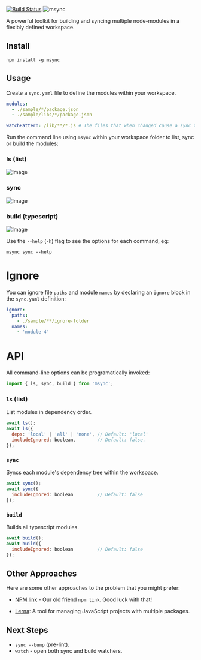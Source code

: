 [![Build Status](https://travis-ci.org/philcockfield/msync.svg?branch=master)](https://travis-ci.org/philcockfield/msync)
![msync](https://cloud.githubusercontent.com/assets/185555/25552911/06c09016-2cfa-11e7-910c-a3723dff3f12.png)


A powerful toolkit for building and syncing multiple node-modules in a flexibly defined workspace.



## Install

    npm install -g msync



## Usage
Create a `sync.yaml` file to define the modules within your workspace.

```yaml
modules:
  - ./sample/*/package.json
  - ./sample/libs/*/package.json

watchPattern: /lib/**/*.js # The files that when changed cause a sync to occur.
```

Run the command line using `msync` within your workspace folder to list, sync or build the modules:

### ls (list)
![Image](https://cloud.githubusercontent.com/assets/185555/25559120/2120a7b8-2d89-11e7-97a9-e8dd3ca7dc75.png)

### sync
![Image](https://cloud.githubusercontent.com/assets/185555/25559130/51c4dd4e-2d89-11e7-9f50-6adca46c7db2.png)

### build (typescript)
![Image](https://cloud.githubusercontent.com/assets/185555/25559109/ff123b14-2d88-11e7-8781-3f150f54c2a8.png)

Use the `--help` (`-h`) flag to see the options for each command, eg:

    msync sync --help

# Ignore
You can ignore file `paths` and module `names` by declaring an `ignore` block in the `sync.yaml` definition:


```yaml
ignore:
  paths:
    - ./sample/**/ignore-folder
  names:
    - 'module-4'

```




# API
All command-line options can be programatically invoked:

```js
import { ls, sync, build } from 'msync';
```

### `ls` (list)
List modules in dependency order.

```js
await ls();
await ls({ 
  deps: 'local' | 'all' | 'none', // Default: 'local'
  includeIgnored: boolean,        // Default: false.
});
```

### `sync`
Syncs each module's dependency tree within the workspace.

```js
await sync();
await sync({ 
  includeIgnored: boolean         // Default: false 
});
```


### `build`
Builds all typescript modules.

```js
await build();
await build({ 
  includeIgnored: boolean         // Default: false 
});
```


## Other Approaches
Here are some other approaches to the problem that you might prefer:

- [NPM link](https://docs.npmjs.com/cli/link) - Our old friend `npm link`. Good luck with that!

- [Lerna](https://lernajs.io/): A tool for managing JavaScript projects with multiple packages.


## Next Steps
- `sync --bump` (pre-lint).
- `watch` - open both sync and build watchers.

